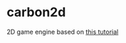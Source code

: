 # carbon2d
2D game engine based on [this tutorial](https://sbfl.net/blog/2016/05/18/javascript-danmaku-stg-1/)
